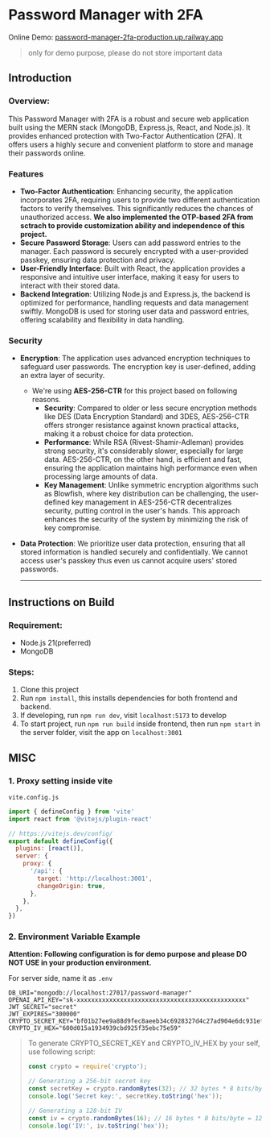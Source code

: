 # Password Manager with 2FA

Online Demo: [password-manager-2fa-production.up.railway.app](https://password-manager-2fa-production.up.railway.app)

> only for demo purpose, please do not store important data

## Introduction

### Overview:

This Password Manager with 2FA is a robust and secure web application built using the MERN stack (MongoDB, Express.js, React, and Node.js). It provides enhanced protection with Two-Factor Authentication (2FA). It offers users a highly secure and convenient platform to store and manage their passwords online.

### Features

* **Two-Factor Authentication**: Enhancing security, the application incorporates 2FA, requiring users to provide two different authentication factors to verify themselves. This significantly reduces the chances of unauthorized access. **We also implemented the OTP-based 2FA from sctrach to provide customization ability and independence of this project.**
* **Secure Password Storage**: Users can add password entries to the manager. Each password is securely encrypted with a user-provided passkey, ensuring data protection and privacy.
* **User-Friendly Interface**: Built with React, the application provides a responsive and intuitive user interface, making it easy for users to interact with their stored data.
* **Backend Integration**: Utilizing Node.js and Express.js, the backend is optimized for performance, handling requests and data management swiftly. MongoDB is used for storing user data and password entries, offering scalability and flexibility in data handling.

### Security

* **Encryption**: The application uses advanced encryption techniques to safeguard user passwords. The encryption key is user-defined, adding an extra layer of security. 

  * We're using **AES-256-CTR** for this project based on following reasons.
    * **Security**: Compared to older or less secure encryption methods like DES (Data Encryption Standard) and 3DES, AES-256-CTR offers stronger resistance against known practical attacks, making it a robust choice for data protection.
    * **Performance**: While RSA (Rivest-Shamir-Adleman) provides strong security, it's considerably slower, especially for large data. AES-256-CTR, on the other hand, is efficient and fast, ensuring the application maintains high performance even when processing large amounts of data.
    * **Key Management**: Unlike symmetric encryption algorithms such as Blowfish, where key distribution can be challenging, the user-defined key management in AES-256-CTR decentralizes security, putting control in the user's hands. This approach enhances the security of the system by minimizing the risk of key compromise.

* **Data Protection**: We prioritize user data protection, ensuring that all stored information is handled securely and confidentially. We cannot access user's passkey thus even us cannot acquire users' stored passwords.

  ****

## Instructions on Build

### Requirement:

- Node.js 21(preferred)
- MongoDB

### Steps:

1. Clone this project
2. Run `npm install`, this installs dependencies for both frontend and backend.
3. If developing, run `npm run dev`, visit `localhost:5173` to develop
4. To start project, run `npm run build` inside frontend, then run `npm start` in the server folder, visit the app on `localhost:3001`

## MISC

### 1. Proxy setting inside vite

`vite.config.js`

```js
import { defineConfig } from 'vite'
import react from '@vitejs/plugin-react'

// https://vitejs.dev/config/
export default defineConfig({
  plugins: [react()],
  server: {
    proxy: {
      '/api': {
        target: 'http://localhost:3001',
        changeOrigin: true,
      },
    },
  },
})
```

###  2. Environment Variable Example
**Attention: Following configuration is for demo purpose and please DO NOT USE in your production environment.**

For server side, name it as `.env`

```
DB_URI="mongodb://localhost:27017/password-manager"
OPENAI_API_KEY="sk-xxxxxxxxxxxxxxxxxxxxxxxxxxxxxxxxxxxxxxxxxxxxxxx"
JWT_SECRET="secret"
JWT_EXPIRES="300000"
CRYPTO_SECRET_KEY="bf01b27ee9a88d9fec8aeeb34c6928327d4c27ad904e6dc931ef48809f43b828"
CRYPTO_IV_HEX="600d015a1934939cbd925f35ebc75e59"
```

> To generate CRYPTO_SECRET_KEY and CRYPTO_IV_HEX by your self, use following script:
>
> ```js
> const crypto = require('crypto');
> 
> // Generating a 256-bit secret key
> const secretKey = crypto.randomBytes(32); // 32 bytes * 8 bits/byte = 256 bits
> console.log('Secret key:', secretKey.toString('hex'));
> 
> // Generating a 128-bit IV
> const iv = crypto.randomBytes(16); // 16 bytes * 8 bits/byte = 128 bits
> console.log('IV:', iv.toString('hex'));
> ```

